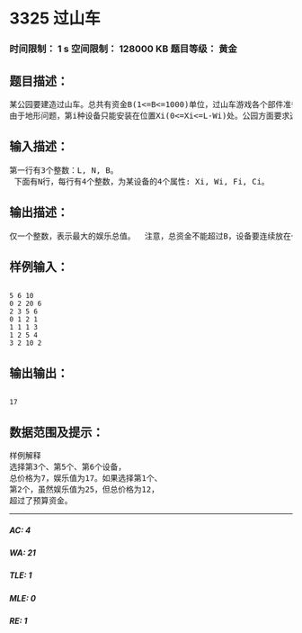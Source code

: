 # 3325 过山车   
### 时间限制： 1 s     空间限制： 128000 KB     题目等级： 黄金  
## 题目描述：  

<pre>
某公园要建造过山车。总共有资金B(1<=B<=1000)单位，过山车游戏各个部件准备在一个长度为L的直线地形上连接。现在生产厂家有N(1<=N<=10000)种不同的设备，第i种设备的长度为Wi(1<=Wi<=L)，价格Ci(1<=Ci<=1000),另外还有一个娱乐值Fi(1<=Fi<=1000000)。
由于地形问题，第i种设备只能安装在位置Xi(0<=Xi<=L-Wi)处。公园方面要求选择一些设备把它们连续的放在一块，从位置0开始，长度为L(L小于等于1000)，组成一个超级过山车。并在不超过预算资金B的前提下，使这些设备的娱乐值总和最大。
</pre>
  
  
## 输入描述：  

<pre>
第一行有3个整数：L, N, B。   
 下面有N行，每行有4个整数，为某设备的4个属性: Xi, Wi, Fi, Ci。
</pre>
  
  
## 输出描述：  

<pre>
仅一个整数，表示最大的娱乐总值。  注意，总资金不能超过B，设备要连续放在一起。如果没有方案，输出-1。
</pre>
  
  
## 样例输入：  

<pre><code>
5 6 10
0 2 20 6
2 3 5 6
0 1 2 1
1 1 1 3
1 2 5 4
3 2 10 2
</code></pre>
  
  
## 输出输出：  

<pre><code>
17
</code></pre>
  
  
## 数据范围及提示：  

<pre>
样例解释
选择第3个、第5个、第6个设备，
总价格为7，娱乐值为17。如果选择第1个、
第2个，虽然娱乐值为25，但总价格为12，
超过了预算资金。
</pre>
  
  
***  

##### AC: 4  
##### WA: 21  
##### TLE: 1  
##### MLE: 0  
##### RE: 1  
